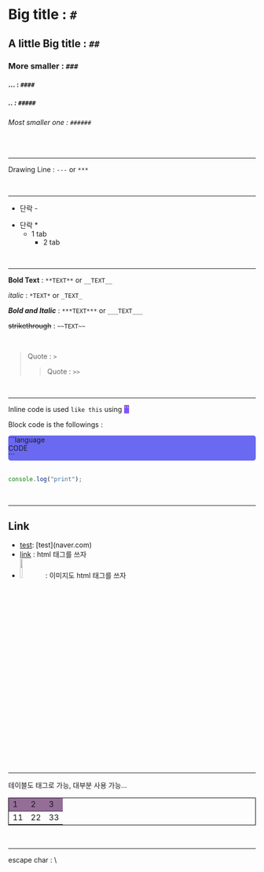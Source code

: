 # Big title : `#`

## A little Big title : `##`

### More smaller : `###`

#### ... : `####`

##### .. : `#####`

###### Most smaller one : `######`

<br>

---

Drawing Line : `---` or `***`

<br>

---

- 단락 -

* 단락 \*
  - 1 tab
    - 2 tab

<br>

---

**Bold Text** : `**TEXT**` or `__TEXT__`

_italic_ : `*TEXT*` or `_TEXT_`

**_Bold and Italic_** : `***TEXT***` or `___TEXT___`

~~strikethrough~~ : `~~TEXT~~`

<br>

> Quote : `>`
>
> > Quote : `>>`

<br>

---

Inline code is used `like this` using <strong style="background:#8056ff;color:yellow">``</strong>

Block code is the followings :

<div style="background:#6a69f1;border-radius:5px;">
    <span>```language</span></br>
    <span>CODE</span></br>
    <span>```</span></br>
</div>

<br>

```javascript
console.log("print");
```

<br>

---

## Link

- [test](naver.com): \[test\]\(naver.com\)
- <a href="#">link</a> : html 태그를 쓰자
- <img src="https://cdnb.artstation.com/p/assets/images/images/025/923/221/medium/-goblin-export.jpg?1587352888" width="10%" height="10%"/> : 이미지도 html 태그를 쓰자

<br>

---

테이블도 태그로 가능, 대부분 사용 가능...

<table style="border:1px solid black">
    <thead style="background:#956e98">
        <tr>
            <td>1</td>
            <td>2</td>
            <td>3</td>
        </tr>
    </thead>
    <tbody>
        <tr>
            <td>11</td>
            <td>22</td>
            <td>33</td>
        </tr>
    </tbody>
</table>

<br>

---

escape char : \
